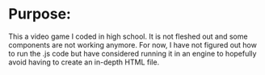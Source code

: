# **Purpose:**

This a video game I coded in high school. It is not fleshed out and some components are not working anymore.
For now, I have not figured out how to run the .js code but have considered running it in an engine to hopefully 
avoid having to create an in-depth HTML file.
